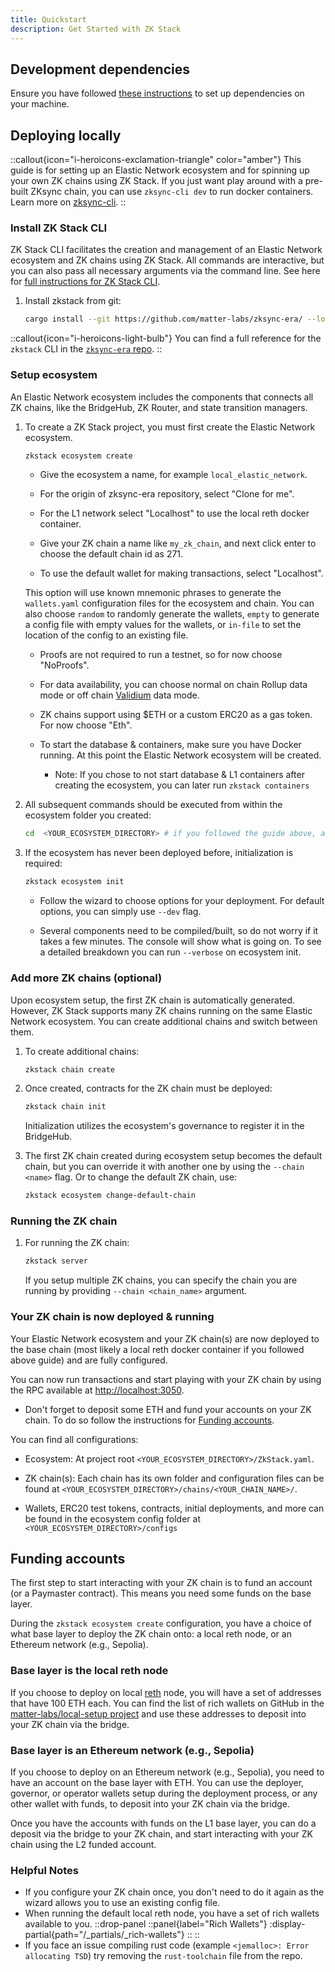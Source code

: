 ```yaml
---
title: Quickstart
description: Get Started with ZK Stack
---
```


## Development dependencies

Ensure you have followed [these instructions](https://github.com/matter-labs/zksync-era/blob/main/docs/src/guides/setup-dev.md)
to set up dependencies on your machine.

## Deploying locally

::callout{icon="i-heroicons-exclamation-triangle" color="amber"}
This guide is for setting up an Elastic Network ecosystem and for spinning up your own ZK chains
using ZK Stack. If you just want play around with a pre-built ZKsync chain, you can use `zksync-cli dev` to run docker containers.
Learn more on [zksync-cli](/zksync-era/tooling/zksync-cli).
::

### Install ZK Stack CLI

ZK Stack CLI facilitates the creation and management of an Elastic Network ecosystem and ZK chains using ZK Stack. All commands are interactive,
but you can also pass all necessary arguments via the command line. See here for [full instructions for ZK Stack CLI](https://github.com/matter-labs/zksync-era/tree/main/zkstack_cli).

1. Install zkstack from git:

    ```bash
    cargo install --git https://github.com/matter-labs/zksync-era/ --locked zkstack --force
    ```

::callout{icon="i-heroicons-light-bulb"}
You can find a full reference for the `zkstack` CLI in the [`zksync-era` repo](https://github.com/matter-labs/zksync-era/tree/main/zkstack_cli/crates/zkstack).
::

### Setup ecosystem

An Elastic Network ecosystem includes the components
that connects all ZK chains, like the BridgeHub, ZK Router, and state transition managers.

1. To create a ZK Stack project, you must first create the Elastic Network ecosystem.

    ```bash
    zkstack ecosystem create
    ```

    - Give the ecosystem a name, for example `local_elastic_network`.

    - For the origin of zksync-era repository, select "Clone for me".

    - For the L1 network select "Localhost" to use the local reth docker container.

    - Give your ZK chain a name like `my_zk_chain`, and next click enter to choose the default chain id as 271.

    - To use the default wallet for making transactions, select "Localhost".

    This option will use known mnemonic phrases to generate the `wallets.yaml` configuration files for the ecosystem and chain.
    You can also choose `random` to randomly generate the wallets,
    `empty` to generate a config file with empty values for the wallets,
    or `in-file` to set the location of the config to an existing file.

    - Proofs are not required to run a testnet, so for now choose "NoProofs".

    - For data availability, you can choose normal on chain Rollup data mode or off
    chain [Validium](/zksync-protocol/rollup/data-availability) data mode.

    - ZK chains support using $ETH or a custom ERC20 as a gas token. For now choose "Eth".

    - To start the database & containers, make sure you have Docker running. At this point the Elastic Network ecosystem will be created.

        - Note: If you chose to not start database & L1 containers after creating the ecosystem, you can later run `zkstack containers`

2. All subsequent commands should be executed from within the ecosystem folder you created:

    ```bash
    cd  <YOUR_ECOSYSTEM_DIRECTORY> # if you followed the guide above, and used same ecosystem name, run `cd zksync_elastic_chain`
    ```

3. If the ecosystem has never been deployed before, initialization is required:

    ```bash
    zkstack ecosystem init
    ```

    - Follow the wizard to choose options for your deployment. For default options, you can simply use `--dev` flag.

    - Several components need to be compiled/built, so do not worry if it takes a few minutes.
        The console will show what is going on. To see a detailed breakdown you can run `--verbose` on ecosystem init.

### Add more ZK chains (optional)

Upon ecosystem setup, the first ZK chain is automatically generated. However, ZK Stack supports many ZK
chains running on the same Elastic Network ecosystem. You can create additional chains and switch between them.

1. To create additional chains:

    ```bash
    zkstack chain create
    ```

2. Once created, contracts for the ZK chain must be deployed:

    ```bash
    zkstack chain init
    ```

    Initialization utilizes the ecosystem's governance to register it in the BridgeHub.

3. The first ZK chain created during ecosystem setup becomes the default chain, but you can
override it with another one by using the `--chain <name>` flag. Or to change the default ZK chain, use:

    ```bash
    zkstack ecosystem change-default-chain
    ```

### Running the ZK chain

1. For running the ZK chain:

    ```bash
    zkstack server
    ```

    If you setup multiple ZK chains, you can specify the chain you are running by providing `--chain <chain_name>` argument.

### Your ZK chain is now deployed & running

Your Elastic Network ecosystem and your ZK chain(s) are now deployed to the base chain (most likely a local reth docker
container if you followed above guide) and are fully configured.

You can now run transactions and start playing with your ZK chain by using the RPC available at <http://localhost:3050>.

- Don't forget to deposit some ETH and fund your accounts on your ZK chain. To do so follow the instructions for [Funding accounts](/zk-stack/running/using-a-local-zk-chain#funding-accounts).

You can find all configurations:

- Ecosystem: At project root `<YOUR_ECOSYSTEM_DIRECTORY>/ZkStack.yaml`.

- ZK chain(s): Each chain has its own folder and configuration files can be found at `<YOUR_ECOSYSTEM_DIRECTORY>/chains/<YOUR_CHAIN_NAME>/`.

- Wallets, ERC20 test tokens, contracts, initial deployments, and more can be found in the ecosystem config folder at `<YOUR_ECOSYSTEM_DIRECTORY>/configs`

## Funding accounts

The first step to start interacting with your ZK chain is to fund an account (or a Paymaster contract).
This means you need some funds on the base layer.

During the `zkstack ecosystem create` configuration, you have a choice of what base layer to deploy the ZK chain onto:
a local reth node, or an Ethereum network (e.g., Sepolia).

### Base layer is the local reth node

If you choose to deploy on local [reth](https://ghcr.io/paradigmxyz/reth) node, you will have a set of addresses that have 100 ETH each.
You can find the list of rich wallets on GitHub in the [matter-labs/local-setup project](https://github.com/matter-labs/local-setup/blob/main/rich-wallets.json)
and use these addresses to deposit into your ZK chain via the bridge.

### Base layer is an Ethereum network (e.g., Sepolia)

If you choose to deploy on an Ethereum network (e.g., Sepolia), you need to have an account on the base layer with ETH.
You can use the deployer, governor, or operator wallets setup during the deployment process,
or any other wallet with funds, to deposit into your ZK chain via the bridge.

Once you have the accounts with funds on the L1 base layer, you can do a deposit via the bridge to your ZK chain,
and start interacting with your ZK chain using the L2 funded account.

### Helpful Notes

- If you configure your ZK chain once, you don't need to do it again as the wizard allows you to use an existing config file.
- When running the default local reth node, you have a set of rich wallets available to you.
    ::drop-panel
    ::panel{label="Rich Wallets"}
      :display-partial{path="/_partials/_rich-wallets"}
    ::
    ::
- If you face an issue compiling rust code (example `<jemalloc>: Error allocating TSD`) try removing the `rust-toolchain` file from the repo.
